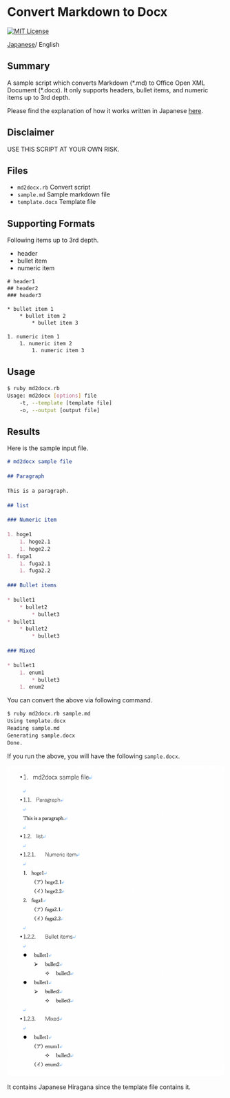 # Convert Markdown to Docx

[![MIT License](http://img.shields.io/badge/license-MIT-blue.svg?style=flat)](LICENSE)

[Japanese](README_ja.md)/ English

## Summary

A sample script which converts Markdown (\*.md) to Office Open XML Document (\*.docx).
It only supports headers, bullet items, and numeric items up to 3rd depth.

Please find the explanation of how it works written in Japanese [here](http://qiita.com/kaityo256/items/7794a671d2ff8d00e603).

## Disclaimer

USE THIS SCRIPT AT YOUR OWN RISK.

## Files

* `md2docx.rb` Convert script
* `sample.md` Sample markdown file
* `template.docx` Template file

## Supporting Formats

Following items up to 3rd depth.

* header
* bullet item
* numeric item

```md:
# header1
## header2
### header3

* bullet item 1
    * bullet item 2
        * bullet item 3

1. numeric item 1
    1. numeric item 2
        1. numeric item 3
```

## Usage

```sh
$ ruby md2docx.rb
Usage: md2docx [options] file
    -t, --template [template file]
    -o, --output [output file]
```

## Results

Here is the sample input file.

```md
# md2docx sample file

## Paragraph

This is a paragraph.

## list

### Numeric item

1. hoge1
    1. hoge2.1
    1. hoge2.2
1. fuga1
    1. fuga2.1
    1. fuga2.2

### Bullet items

* bullet1
    * bullet2
        * bullet3
* bullet1
    * bullet2
        * bullet3

### Mixed

* bullet1
    1. enum1
        * bullet3
    1. enum2
```

You can convert the above via following command.

```sh
$ ruby md2docx.rb sample.md
Using template.docx
Reading sample.md
Generating sample.docx
Done.
```

If you run the above, you will have the following `sample.docx`.

![sample.png](sample.png)

It contains Japanese Hiragana since the template file contains it.